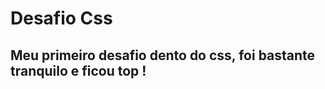 <h1>Desafio Css</h1>

<h2>Meu primeiro desafio dento do css, foi bastante tranquilo e ficou top !</h2>
<br>
<br>

